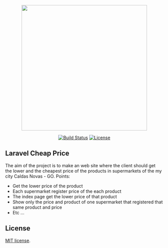 <p align="center"><img src="https://res.cloudinary.com/dtfbvvkyp/image/upload/v1566331377/laravel-logolockup-cmyk-red.svg" width="400"></p>

<p align="center">
<a href="https://travis-ci.com/lucianopalhares/cheap_price"><img src="https://travis-ci.com/lucianopalhares/cheap_price.svg?branch=master" alt="Build Status"></a>
<a href="https://opensource.org/licenses/MIT"><img src="https://img.shields.io/badge/License-MIT-green.svg" alt="License"></a>
</p>

## Laravel Cheap Price

The aim of the project is to make an web site where the client should get the lower and the cheapest price of the products in supermarkets of the my city Caldas Novas - GO. Points:

- Get the lower price of the product
- Each supermarket register price of the each product
- The index page get the lower price of that product
- Show only the price and product of one supermarket that registered that same product and price
- Etc ...

## License

[MIT license](https://opensource.org/licenses/MIT).
